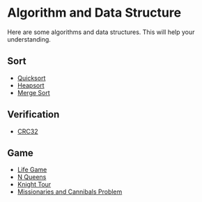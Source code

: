 # Algorithm and Data Structure

Here are some algorithms and data structures.
This will help your understanding.

## Sort

*   [Quicksort](qsort.md)
*   [Heapsort](heapsort.md)
*   [Merge Sort](mergesort.md)

## Verification

*   [CRC32](crc32.md)

## Game

*   [Life Game](lifegame.md)
*   [N Queens](nqueens.md)
*   [Knight Tour](knight.md)
*   [Missionaries and Cannibals Problem](cannibal.md)
